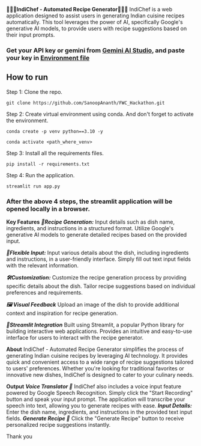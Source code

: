 **👩‍🍳🍴IndiChef - Automated Recipe Generator👩‍🍳🍴**
IndiChef is a web application designed to assist users in generating Indian cuisine recipes automatically. This tool leverages the power of AI, specifically Google's generative AI models, to provide users with recipe suggestions based on their input prompts.

### Get your API key or gemini from [Gemini AI Studio](https://ai.google.dev/gemini-api/docs/api-key), and paste your key in [Environment file](.env)

## How to run ##
Step 1: Clone the repo.
```
git clone https://github.com/SanoopAnanth/FWC_Hackathon.git
```

Step 2: Create virtual environment using conda. And don't forget to activate the environment.
```
conda create -p venv python==3.10 -y

conda activate <path_where_venv>
```
Step 3: Install all the requirements files.
```
pip install -r requirements.txt
```
Step 4: Run the application.
```
streamlit run app.py
```
### After the above 4 steps, the streamlit application will be opened locally in a browser. ###



**Key Features**
***📝Recipe Generation:***
Input details such as dish name, ingredients, and instructions in a structured format.
Utilize Google's generative AI models to generate detailed recipes based on the provided input.

***🔄Flexible Input:***
Input various details about the dish, including ingredients and instructions, in a user-friendly interface.
Simply fill out text input fields with the relevant information. 

***🛠️Customization:***
Customize the recipe generation process by providing specific details about the dish.
Tailor recipe suggestions based on individual preferences and requirements.

***🖼️ Visual Feedback***
Upload an image of the dish to provide additional context and inspiration for recipe generation.

***🔗Streamlit Integration***
Built using Streamlit, a popular Python library for building interactive web applications.
Provides an intuitive and easy-to-use interface for users to interact with the recipe generator.

**About**
IndiChef - Automated Recipe Generator simplifies the process of generating Indian cuisine recipes by leveraging AI technology. It provides quick and convenient access to a wide range of recipe suggestions tailored to users' preferences. Whether you're looking for traditional favorites or innovative new dishes, IndiChef is designed to cater to your culinary needs.

**Output**
***Voice Translator 🎤***
IndiChef also includes a voice input feature powered by Google Speech Recognition. Simply click the "Start Recording" button and speak your input prompt. The application will transcribe your speech into text, allowing you to generate recipes with ease.
***Input Details:***
Enter the dish name, ingredients, and instructions in the provided text input fields.
***Generate Recipe 📜***
Click the "Generate Recipe" button to receive personalized recipe suggestions instantly.


Thank you